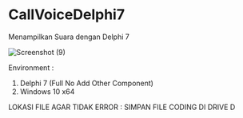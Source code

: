 # CallVoiceDelphi7
Menampilkan Suara dengan Delphi 7

![Screenshot (9)](https://github.com/achmadiqsan/CallVoiceDelphi7/assets/57186921/63ebba9a-1e45-4aec-a9f7-79317572cfc9)

Environment :

1. Delphi 7 (Full No Add Other Component)
2. Windows 10 x64

LOKASI FILE AGAR TIDAK ERROR : SIMPAN FILE CODING DI DRIVE D
